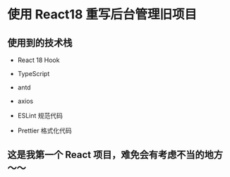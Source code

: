 # 使用 React18 重写后台管理旧项目

## 使用到的技术栈

- React 18 Hook

- TypeScript

- antd

- axios

- ESLint 规范代码

- Prettier 格式化代码

## 这是我第一个 React 项目，难免会有考虑不当的地方～～
